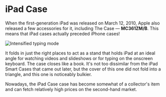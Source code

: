 # iPad Case

When the first-generation iPad was released on March 12, 2010, Apple also released a few accessories for it, including The Case — **MC361ZM/B**. This means that iPad cases actually preceded iPhone cases!

![Intensified typing mode](/assets/2010_ipad.webp)

It folds in just the right places to act as a stand that holds iPad at an ideal angle for watching videos and slideshows or for typing on the onscreen keyboard. The case closes like a book. It's not too dissimilar from the iPad Smart Cases that came out later, but the cover of this one did not fold into a triangle, and this one is noticeably bulkier.

Nowadays, the iPad Case case has become somewhat of a collector's item and can fetch relatively high prices on the second-hand market.
